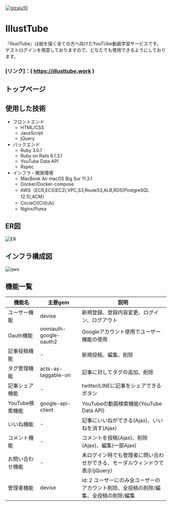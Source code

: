 [![gizaju10](https://circleci.com/gh/gizaju10/illustrations.svg?style=svg)](https://circleci.com/gh/gizaju10/illustrations)

# IllustTube
『IllustTube』は絵を描く全ての方へ向けたYouTUbe動画学習サービスです。  
ゲストログインを用意しておりますので、どなたでも使用できるようにしております。

###  [リンク]：( https://illusttube.work )

## トップページ


## 使用した技術
* フロントエンド
  * HTML/CSS
  * JavaScript
  * jQuery
* バックエンド
  * Ruby 3.0.1
  * Ruby on Rails 6.1.3.1
  * YouTube Data API
  * Rspec
* インフラ・開発環境
  * MacBook Air macOS Big Sur 11.3.1
  * Docker/Docker-compose
  * AWS（ECR,ECS(EC2),VPC,S3,Route53,ALB,RDS(PostgreSQL 12.5),ACM）
  * CircleCI(CIのみ)
  * Nginx/Puma

## ER図
![ER](https://user-images.githubusercontent.com/60719889/119190379-3a4ff700-bab8-11eb-9e17-0d372b9f9e0d.png)

## インフラ構成図
![qws](https://user-images.githubusercontent.com/60719889/119190394-420f9b80-bab8-11eb-83bb-229f30a1c327.png)

## 機能一覧
| 機能名 | 主要gem | 説明 |
| ---- | ---- | ---- |
| ユーザー機能 | devise | 新規登録、登録内容変更、ログイン、ログアウト |
| Oauth機能  | omniauth-google-oauth2 | Googleアカウント使用でユーザー機能の使用 |
| 記事投稿機能 | - | 新規投稿、編集、削除 |
| タグ管理機能 | acts-as-taggable-on | 記事に対してタグの追加、削除 |
| 記事シェア機能 | - | twitter/LINEに記事をシェアできるボタン |
| YouTube検索機能 | google-api-client | YouTubeの動画検索機能(YouTube Data API)|
| いいね機能 | - | 記事にいいねができる(Ajax)、いいねを消す(Ajax) |
| コメント機能 | - | コメントを投稿(Ajax)、削除(Ajax)、編集(一部Ajax) |
| お問い合わせ機能 | - | 未ログイン時でも管理者に問い合わせができる、モーダルウィンドウで表示(jQuery) |
| 管理者機能 | devise | id: 2 ユーザーにのみ全ユーザーのアカウント削除、全投稿の削除/編集、全投稿の削除/編集|
